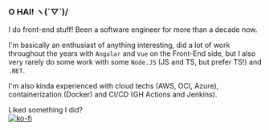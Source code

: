 ### O HAI! ヽ(´▽`)/
  
I do front-end stuff! Been a software engineer for more than a decade now.
  
I'm basically an enthusiast of anything interesting, did a lot of work throughout the years with `Angular` and `Vue` on the Front-End side, but I also very rarely do some work with some `Node.JS` (JS and TS, but prefer TS!) and `.NET`.
  
I'm also kinda experienced with cloud techs (AWS, OCI, Azure), containerization (Docker) and CI/CD (GH Actions and Jenkins).  
    
Liked something I did?  
[![ko-fi](https://ko-fi.com/img/githubbutton_sm.svg)](https://ko-fi.com/R5R1EGOHQ)
